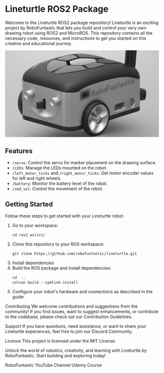 # Lineturtle ROS2 Package

Welcome to the Lineturtle ROS2 package repository! Lineturtle is an exciting project by RoboFuntastic that lets you build and control your very own drawing robot using ROS2 and MicroROS. This repository contains all the necessary code, resources, and instructions to get you started on this creative and educational journey.

![Lineturtle Robot](images/lineturtle_render_1.png)

## Features

- `/servo`: Control the servo for marker placement on the drawing surface.
- `/LEDs`: Manage the LEDs mounted on the robot.
- `/left_motor_ticks` and `/right_motor_ticks`: Get motor encoder values for left and right wheels.
- `/battery`: Monitor the battery level of the robot.
- `/cmd_vel`: Control the movement of the robot.

## Getting Started

Follow these steps to get started with your Lineturtle robot:
1. Go to your workspace:
   ```shell
   cd ros2_ws/src/
   
2. Clone this repository to your ROS workspace:
   ```shell
   git clone https://github.com/robofuntastic/lineturtle.git
3. Install dependencies
4. Build the ROS package and install dependencies:
   ```shell
   cd  ..
   colcon build --symlink-install
5. Configure your robot's hardware and connections as described in the guide.


Contributing
We welcome contributions and suggestions from the community! If you find issues, want to suggest enhancements, or contribute to the codebase, please check out our Contribution Guidelines.

Support
If you have questions, need assistance, or want to share your Lineturtle experiences, feel free to join our Discord Community.

License
This project is licensed under the MIT License.

Unlock the world of robotics, creativity, and learning with Lineturtle by RoboFuntastic. Start building and exploring today!

RoboFuntastic YouTube Channel
Udemy Course
